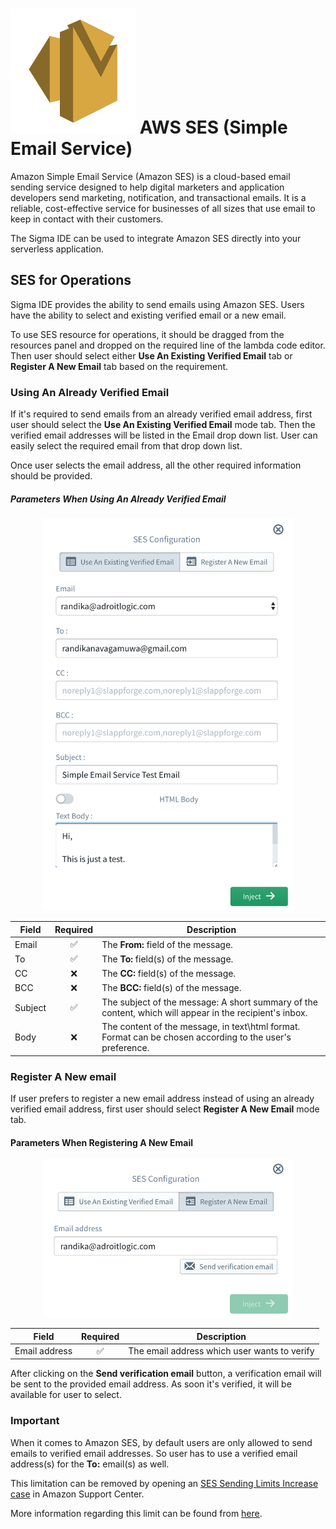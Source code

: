 # ![](images/ses/ses_icon.svg)  AWS SES (Simple Email Service)

Amazon Simple Email Service (Amazon SES) is a cloud-based email sending service designed to help digital marketers and application developers send marketing, notification, and transactional emails. It is a reliable, cost-effective service for businesses of all sizes that use email to keep in contact with their customers.

The Sigma IDE can be used to integrate Amazon SES directly into your serverless application.

## SES for Operations
Sigma IDE provides the ability to send emails using Amazon SES. Users have the ability to select and existing verified email or a new email.

To use SES resource for operations, it should be dragged from the resources panel and dropped on the required line of the
lambda code editor. Then user should select either **Use An Existing Verified Email** tab or **Register A New Email** tab based on the
requirement.

### Using An Already Verified Email
If it's required to send emails from an already verified email address, first user should select the **Use An Existing Verified Email** mode tab. Then the verified email addresses will be listed in the Email drop down list. User can easily select the required email from that drop down list.

Once user selects the email address, all the other required information should be provided.

##### Parameters When Using An Already Verified Email

<p align="center">
  <img width="400" src="./images/ses/ses_configure_verified_email.png">
</p>

Field               | Required          | Description
---                 | :---:             | ---   
Email               | :white_check_mark:| The **From:** field of the message.
To                  | :white_check_mark:| The **To:** field(s) of the message.
CC                  | :x:               |The **CC:** field(s) of the message.
BCC                 | :x:               |The **BCC:** field(s) of the message.
Subject             | :white_check_mark:|The subject of the message: A short summary of the content, which will appear in the recipient's inbox.
Body                | :x:               |The content of the message, in text\\html format. Format can be chosen according to the user's preference.

### Register A New email
If user prefers to register a new email address instead of using an already verified email address, first user should select **Register A New Email** mode tab.

#### Parameters When Registering A New Email
<p align="center">
  <img width="400" src="./images/ses/ses_configure_new_email.png">
</p>

Field               | Required          | Description
---                 | :---:             | ---   
Email  address      | :white_check_mark:| The email address which user wants to verify

After clicking on the **Send verification email** button, a verification email will be sent to the provided email address. As soon it's verified, it will be available for user to select.

### Important
When it comes to Amazon SES, by default users are only allowed to send emails to verified email addresses. So user has to use a verified email address(s) for the **To:** email(s) as well.

This limitation can be removed by opening an [SES Sending Limits Increase case](https://aws.amazon.com/ses/extendedaccessrequest/) in Amazon Support Center.

More information regarding this limit can be found from [here](https://docs.aws.amazon.com/ses/latest/DeveloperGuide/increase-sending-limits.html).

